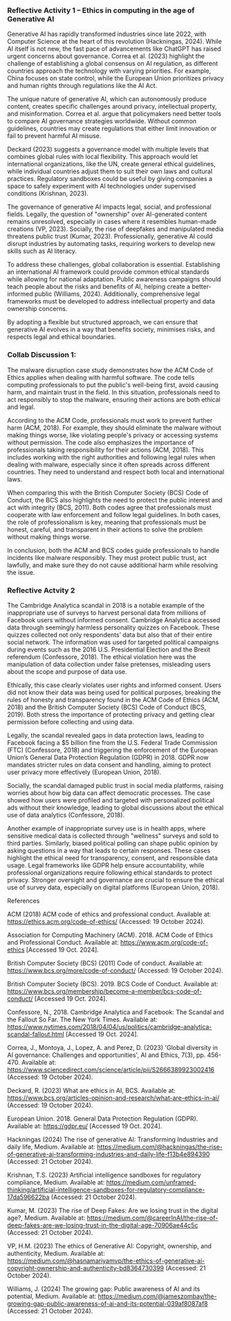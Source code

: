 ### Reflective Activity 1 – Ethics in computing in the age of Generative AI

Generative AI has rapidly transformed industries since late 2022, with Computer Science at the heart of this revolution (Hackningas, 2024). While AI itself is not new, the fast pace of advancements like ChatGPT has raised urgent concerns about governance. Correa et al. (2023) highlight the challenge of establishing a global consensus on AI regulation, as different countries approach the technology with varying priorities. For example, China focuses on state control, while the European Union prioritizes privacy and human rights through regulations like the AI Act.

The unique nature of generative AI, which can autonomously produce content, creates specific challenges around privacy, intellectual property, and misinformation. Correa et al. argue that policymakers need better tools to compare AI governance strategies worldwide. Without common guidelines, countries may create regulations that either limit innovation or fail to prevent harmful AI misuse.

Deckard (2023) suggests a governance model with multiple levels that combines global rules with local flexibility. This approach would let international organizations, like the UN, create general ethical guidelines, while individual countries adjust them to suit their own laws and cultural practices. Regulatory sandboxes could be useful by giving companies a space to safely experiment with AI technologies under supervised conditions (Krishnan, 2023).

The governance of generative AI impacts legal, social, and professional fields. Legally, the question of "ownership" over AI-generated content remains unresolved, especially in cases where it resembles human-made creations  (VP, 2023). Socially, the rise of deepfakes and manipulated media threatens public trust (Kumar, 2023). Professionally, generative AI could disrupt industries by automating tasks, requiring workers to develop new skills such as AI literacy.

To address these challenges, global collaboration is essential. Establishing an international AI framework could provide common ethical standards while allowing for national adaptation. Public awareness campaigns should teach people about the risks and benefits of AI, helping create a better-informed public (Williams, 2024). Additionally, comprehensive legal frameworks must be developed to address intellectual property and data ownership concerns.

By adopting a flexible but structured approach, we can ensure that generative AI evolves in a way that benefits society, minimises risks, and respects legal and ethical boundaries.

### Collab Discussion 1:

The malware disruption case study demonstrates how the ACM Code of Ethics applies when dealing with harmful software. The code tells computing professionals to put the public's well-being first, avoid causing harm, and maintain trust in the field. In this situation, professionals need to act responsibly to stop the malware, ensuring their actions are both ethical and legal.

According to the ACM Code, professionals must work to prevent further harm (ACM, 2018). For example, they should eliminate the malware without making things worse, like violating people's privacy or accessing systems without permission. The code also emphasizes the importance of professionals taking responsibility for their actions (ACM, 2018). This includes working with the right authorities and following legal rules when dealing with malware, especially since it often spreads across different countries. They need to understand and respect both local and international laws.

When comparing this with the British Computer Society (BCS) Code of Conduct, the BCS also highlights the need to protect the public interest and act with integrity (BCS, 2011). Both codes agree that professionals must cooperate with law enforcement and follow legal guidelines. In both cases, the role of professionalism is key, meaning that professionals must be honest, careful, and transparent in their actions to solve the problem without making things worse.

In conclusion, both the ACM and BCS codes guide professionals to handle incidents like malware responsibly. They must protect public trust, act lawfully, and make sure they do not cause additional harm while resolving the issue.

### Reflective Actvity 2

The Cambridge Analytica scandal in 2018 is a notable example of the inappropriate use of surveys to harvest personal data from millions of Facebook users without informed consent. Cambridge Analytica accessed data through seemingly harmless personality quizzes on Facebook. These quizzes collected not only respondents’ data but also that of their entire social network. The information was used for targeted political campaigns during events such as the 2016 U.S. Presidential Election and the Brexit referendum (Confessore, 2018). The ethical violation here was the manipulation of data collection under false pretenses, misleading users about the scope and purpose of data use.

Ethically, this case clearly violates user rights and informed consent. Users did not know their data was being used for political purposes, breaking the rules of honesty and transparency found in the ACM Code of Ethics (ACM, 2018) and the British Computer Society (BCS) Code of Conduct (BCS, 2019). Both stress the importance of protecting privacy and getting clear permission before collecting and using data.

Legally, the scandal revealed gaps in data protection laws, leading to Facebook facing a $5 billion fine from the U.S. Federal Trade Commission (FTC) (Confessore, 2018) and triggering the enforcement of the European Union’s General Data Protection Regulation (GDPR) in 2018. GDPR now mandates stricter rules on data consent and handling, aiming to protect user privacy more effectively (European Union, 2018).

Socially, the scandal damaged public trust in social media platforms, raising worries about how big data can affect democratic processes. The case showed how users were profiled and targeted with personalized political ads without their knowledge, leading to global discussions about the ethical use of data analytics (Confessore, 2018).

Another example of inappropriate survey use is in health apps, where sensitive medical data is collected through "wellness" surveys and sold to third parties. Similarly, biased political polling can shape public opinion by asking questions in a way that leads to certain responses. These cases highlight the ethical need for transparency, consent, and responsible data usage. Legal frameworks like GDPR help ensure accountability, while professional organizations require following ethical standards to protect privacy. Stronger oversight and governance are crucial to ensure the ethical use of survey data, especially on digital platforms (European Union, 2018).

References

ACM (2018) ACM code of ethics and professional conduct. Available at: https://ethics.acm.org/code-of-ethics/ (Accessed: 19 October 2024).

Association for Computing Machinery (ACM). 2018. ACM Code of Ethics and Professional Conduct. Available at: https://www.acm.org/code-of-ethics [Accessed 19 Oct. 2024].

British Computer Society (BCS) (2011) Code of conduct. Available at: https://www.bcs.org/more/code-of-conduct/ (Accessed: 19 October 2024).

British Computer Society (BCS). 2019. BCS Code of Conduct. Available at: https://www.bcs.org/membership/become-a-member/bcs-code-of-conduct/ [Accessed 19 Oct. 2024].

Confessore, N., 2018. Cambridge Analytica and Facebook: The Scandal and the Fallout So Far. The New York Times. Available at: https://www.nytimes.com/2018/04/04/us/politics/cambridge-analytica-scandal-fallout.html [Accessed 19 Oct. 2024].

Correa, J., Montoya, J., Lopez, A. and Perez, D. (2023) 'Global diversity in AI governance: Challenges and opportunities', AI and Ethics, 7(3), pp. 456-470. Available at: https://www.sciencedirect.com/science/article/pii/S2666389923002416 (Accessed: 19 October 2024).

Deckard, R. (2023) What are ethics in AI, BCS. Available at: https://www.bcs.org/articles-opinion-and-research/what-are-ethics-in-ai/ (Accessed: 19 October 2024).

European Union. 2018. General Data Protection Regulation (GDPR). Available at: https://gdpr.eu/ [Accessed 19 Oct. 2024].

Hackningas (2024) The rise of generative AI: Transforming Industries and daily life, Medium. Available at: https://medium.com/@hackningas/the-rise-of-generative-ai-transforming-industries-and-daily-life-f13b4e894390 (Accessed: 21 October 2024).

Krishnan, T.S. (2023) Artificial intelligence sandboxes for regulatory compliance, Medium. Available at: https://medium.com/unframed-thinking/artificial-intelligence-sandboxes-for-regulatory-compliance-17da596622ba (Accessed: 21 October 2024).

Kumar, M. (2023) The rise of Deep Fakes: Are we losing trust in the digital age?, Medium. Available at: https://medium.com/@careerInAI/the-rise-of-deep-fakes-are-we-losing-trust-in-the-digital-age-70906ae44c5c (Accessed: 21 October 2024).

VP, H.M. (2023) The ethics of Generative AI: Copyright, ownership, and authenticity, Medium. Available at: https://medium.com/@hasnamariyamvp/the-ethics-of-generative-ai-copyright-ownership-and-authenticity-bd8364730399 (Accessed: 21 October 2024).

Williams, J. (2024) The growing gap: Public awareness of AI and its potential, Medium. Available at: https://medium.com/@jameszombay/the-growing-gap-public-awareness-of-ai-and-its-potential-039af8087af8 (Accessed: 21 October 2024).
